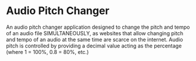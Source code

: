 # Audio Pitch Changer

An audio pitch changer application designed to change the pitch and tempo of an audio file SIMULTANEOUSLY, as websites that allow changing pitch and tempo of an audio at the same time are scarce on the internet. Audio pitch is controlled by providing a decimal value acting as the percentage (where 1 = 100%, 0.8 = 80%, etc.)
